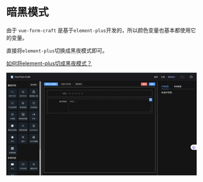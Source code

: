 # 暗黑模式

由于 `vue-form-craft` 是基于`element-plus`开发的，所以颜色变量也基本都使用它的变量。

直接将`element-plus`切换成黑夜模式即可。

[如何将element-plus切成黑夜模式？](https://element-plus.org/zh-CN/guide/dark-mode.html)

![dark](../assets/dark.png)